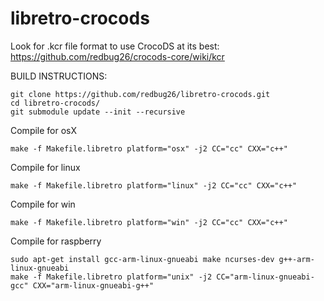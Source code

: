 # libretro-crocods

Look for .kcr file format to use CrocoDS at its best: https://github.com/redbug26/crocods-core/wiki/kcr

BUILD INSTRUCTIONS:

``` 
git clone https://github.com/redbug26/libretro-crocods.git
cd libretro-crocods/
git submodule update --init --recursive
``` 

Compile for osX
``` 
make -f Makefile.libretro platform="osx" -j2 CC="cc" CXX="c++"
```

Compile for linux
``` 
make -f Makefile.libretro platform="linux" -j2 CC="cc" CXX="c++"
```

Compile for win
``` 
make -f Makefile.libretro platform="win" -j2 CC="cc" CXX="c++"
```

Compile for raspberry
```
sudo apt-get install gcc-arm-linux-gnueabi make ncurses-dev g++-arm-linux-gnueabi
make -f Makefile.libretro platform="unix" -j2 CC="arm-linux-gnueabi-gcc" CXX="arm-linux-gnueabi-g++"
```


